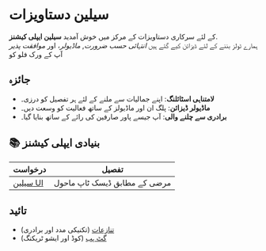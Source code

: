 # **سیلین دستاویزات**

کے لئے سرکاری دستاویزات کے مرکز میں خوش آمدید **سیلین ایپلی کیشنز**.\
ہمارے ٹولز بننے کے لئے ڈیزائن کیے گئے ہیں *انتہائی حسب ضرورت*, *ماڈیولر*، اور *موافقت پذیر*
آپ کے ورک فلو کو

## جائزہ

* **لامتناہی اسٹائلنگ**: اپنے جمالیات سے ملنے کے لئے ہر تفصیل کو درزی۔
* **ماڈیولر ڈیزائن**: پلگ ان اور ماڈیولز کے ساتھ فعالیت کو وسعت دیں۔
* **برادری سے چلنے والی**: آپ جیسے پاور صارفین کی رائے کے ساتھ بنایا گیا۔

## **📚 بنیادی ایپلی کیشنز**

| درخواست                     | تفصیل                        |
| --------------------------- | ---------------------------- |
| [سیلین UI](/apps/seelen-ui) | مرضی کے مطابق ڈیسک ٹاپ ماحول |

## تائید

* [تنازعات](https://discord.gg/ABfASx5ZAJ) (تکنیکی مدد اور برادری)
* [گٹ ہب](https://github.com/Seelen-Inc) (کوڈ اور ایشو ٹریکنگ)
